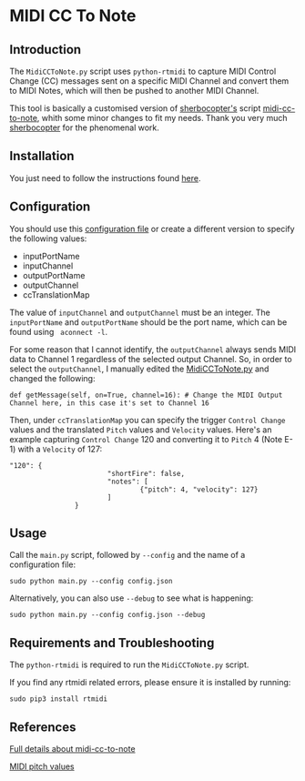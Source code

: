 # MIDI CC To Note

## Introduction

The ```MidiCCToNote.py``` script uses ```python-rtmidi```  to capture MIDI Control Change (CC) messages sent on a specific MIDI Channel and convert them to MIDI Notes, which will then be pushed to another MIDI Channel.

This tool is basically a customised version of [sherbocopter's](https://github.com/sherbocopter/midi-cc-to-note) script [midi-cc-to-note](https://github.com/sherbocopter/midi-cc-to-note), whith some minor changes to fit my needs. Thank you very much [sherbocopter](https://github.com/sherbocopter) for the phenomenal work.

## Installation

You just need to follow the instructions found [here](https://github.com/RowdyVoyeur/midi-tools/blob/main/README.md#installation).

## Configuration

You should use this [configuration file](https://github.com/RowdyVoyeur/midi-tools/blob/main/cc-to-note/config.json) or create a different version to specify the following values:

- inputPortName
- inputChannel
- outputPortName
- outputChannel
- ccTranslationMap

The value of ```inputChannel``` and ```outputChannel``` must be an integer. The ```inputPortName``` and ```outputPortName``` should be the port name, which can be found using ``` aconnect -l```.

For some reason that I cannot identify, the ```outputChannel``` always sends MIDI data to Channel 1 regardless of the selected output Channel. So, in order to select the ```outputChannel```, I manually edited the [MidiCCToNote.py](https://github.com/RowdyVoyeur/midi-tools/blob/main/cc-to-note/MidiCCToNote.py) and changed the following:

```
def getMessage(self, on=True, channel=16): # Change the MIDI Output Channel here, in this case it's set to Channel 16
```

Then, under ```ccTranslationMap``` you can specify the trigger ```Control Change``` values and the translated ```Pitch``` values and ```Velocity``` values. Here's an example capturing ```Control Change``` 120 and converting it to ```Pitch``` 4 (Note E-1) with a ```Velocity``` of 127:
```
"120": {
                        "shortFire": false,
                        "notes": [
                                {"pitch": 4, "velocity": 127}
                        ]
                }
```

## Usage

Call the ```main.py``` script, followed by ```--config``` and the name of a configuration file:

```
sudo python main.py --config config.json
```
Alternatively, you can also use ```--debug``` to see what is happening:
```
sudo python main.py --config config.json --debug
```

## Requirements and Troubleshooting

The ```python-rtmidi``` is required to run the ```MidiCCToNote.py``` script.

If you find any rtmidi related errors, please ensure it is installed by running:
```
sudo pip3 install rtmidi
```

## References

[Full details about midi-cc-to-note](https://github.com/sherbocopter/midi-cc-to-note)

[MIDI pitch values](https://jythonmusic.me/api/midi-constants/pitch)
